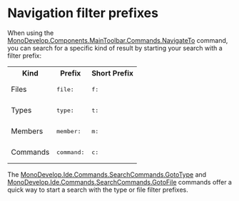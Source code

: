 ﻿---
priority: high
after: global-search
---

# Navigation filter prefixes

When using the [MonoDevelop.Components.MainToolbar.Commands.NavigateTo](#command) command, you can search for a specific kind
of result by starting your search with a filter prefix:

<table>
<tr><th>Kind     <th>Prefix       <th>Short Prefix
<tr><td>Files    <td><pre>file:   <td><pre>f:
<tr><td>Types    <td><pre>type:   <td><pre>t:
<tr><td>Members  <td><pre>member: <td><pre>m:
<tr><td>Commands <td><pre>command:<td><pre>c:
</table>


The [MonoDevelop.Ide.Commands.SearchCommands.GotoType](#command) and [MonoDevelop.Ide.Commands.SearchCommands.GotoFile](#command)
commands offer a quick way to start a search with the type or file filter prefixes.
